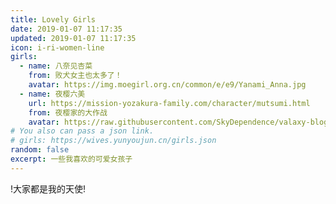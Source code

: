 ```yaml
---
title: Lovely Girls
date: 2019-01-07 11:17:35
updated: 2019-01-07 11:17:35
icon: i-ri-women-line
girls:
  - name: 八奈见杏菜
    from: 败犬女主也太多了！
    avatar: https://img.moegirl.org.cn/common/e/e9/Yanami_Anna.jpg  
  - name: 夜樱六美
    url: https://mission-yozakura-family.com/character/mutsumi.html
    from: 夜樱家的大作战
    avatar: https://raw.githubusercontent.com/SkyDependence/valaxy-blog/main/images/girls/mutsumi.png
# You also can pass a json link.
# girls: https://wives.yunyoujun.cn/girls.json
random: false
excerpt: 一些我喜欢的可爱女孩子
---
```


<div class="text-center" m="2" title="我全都要！">
!大家都是我的天使!
</div>

<YunGirls :girls="frontmatter.girls" :random="frontmatter.random" />

